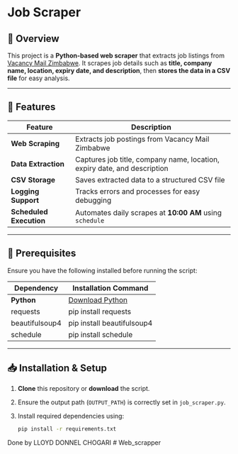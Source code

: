 # Job Scraper

## 📌 Overview

This project is a **Python-based web scraper** that extracts job listings from [Vacancy Mail Zimbabwe](https://vacancymail.co.zw/jobs/). It scrapes job details such as **title, company name, location, expiry date, and description**, then **stores the data in a CSV file** for easy analysis.

---

## 🔹 Features

| Feature                 | Description |
|--------------------------|------------|
| **Web Scraping**         | Extracts job postings from Vacancy Mail Zimbabwe |
| **Data Extraction**      | Captures job title, company name, location, expiry date, and description |
| **CSV Storage**          | Saves extracted data to a structured CSV file |
| **Logging Support**      | Tracks errors and processes for easy debugging |
| **Scheduled Execution**  | Automates daily scrapes at **10:00 AM** using `schedule` |

---

## 🔧 Prerequisites

Ensure you have the following installed before running the script:

| Dependency | Installation Command |
|------------|----------------------|
| **Python**  | [Download Python](https://www.python.org/downloads/) |
| requests | pip install requests |
| beautifulsoup4 | pip install beautifulsoup4 |
| schedule | pip install schedule |

---

## 📥 Installation & Setup

1. **Clone** this repository or **download** the script.
2. Ensure the output path (`OUTPUT_PATH`) is correctly set in `job_scraper.py`.
3. Install required dependencies using:

   ```bash
   pip install -r requirements.txt

Done by LLOYD DONNEL CHOGARI
#   W e b _ s c r a p p e r  
 